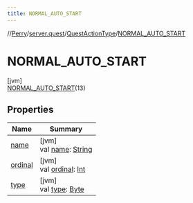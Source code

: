 ```yaml
---
title: NORMAL_AUTO_START
---
```

//[Perry](../../../../index.html)/[server.quest](../../index.html)/[QuestActionType](../index.html)/[NORMAL_AUTO_START](index.html)



# NORMAL_AUTO_START



[jvm]\
[NORMAL_AUTO_START](index.html)(13)



## Properties


| Name | Summary |
|---|---|
| [name](name.html) | [jvm]<br>val [name](name.html): [String](https://kotlinlang.org/api/latest/jvm/stdlib/kotlin/-string/index.html) |
| [ordinal](ordinal.html) | [jvm]<br>val [ordinal](ordinal.html): [Int](https://kotlinlang.org/api/latest/jvm/stdlib/kotlin/-int/index.html) |
| [type](type.html) | [jvm]<br>val [type](type.html): [Byte](https://kotlinlang.org/api/latest/jvm/stdlib/kotlin/-byte/index.html) |

